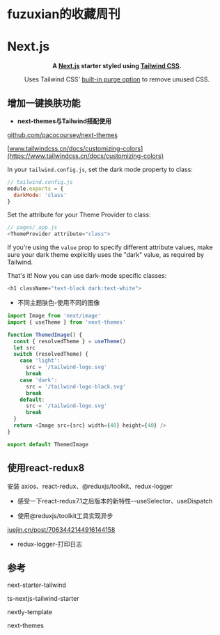 # fuzuxian的收藏周刊

# Next.js 


 <div align="center">
 <p><strong>A <a href="https://nextjs.org" target="_blank">Next.js</a> starter styled using <a href="https://tailwindcss.com/" target="_blank">Tailwind CSS</a>.</strong></p>
 <p>Uses Tailwind CSS' <a href="https://tailwindcss.com/docs/controlling-file-size" target="_blank">built-in purge option</a> to remove unused CSS.</p>
</div>


##  增加一键换肤功能


- **next-themes与Tailwind搭配使用**


[github.com/pacocoursey/next-themes](https://github.com/pacocoursey/next-themes)

[www.tailwindcss.cn/docs/customizing-colors](https://www.tailwindcss.cn/docs/customizing-colors)

In your `tailwind.config.js`, set the dark mode property to class:

```js
// tailwind.config.js
module.exports = {
  darkMode: 'class'
}
```

Set the attribute for your Theme Provider to class:

```js
// pages/_app.js
<ThemeProvider attribute="class">
```

If you're using the `value` prop to specify different attribute values, make sure your dark theme explicitly uses the "dark" value, as required by Tailwind.

That's it! Now you can use dark-mode specific classes:

```js
<h1 className="text-black dark:text-white">
```

- 不同主题肤色-使用不同的图像


```js
import Image from 'next/image'
import { useTheme } from 'next-themes'

function ThemedImage() {
  const { resolvedTheme } = useTheme()
  let src
  switch (resolvedTheme) {
    case 'light':
      src = '/tailwind-logo.svg'
      break
    case 'dark':
      src = '/tailwind-logo-black.svg'
      break
    default:
      src = '/tailwind-logo.svg'
      break
  }
  return <Image src={src} width={40} height={40} />
}

export default ThemedImage
```

## 使用react-redux8

安装 axios、react-redux、@reduxjs/toolkit、redux-logger

- 感受一下react-redux7.1之后版本的新特性--useSelector、useDispatch




- 使用@reduxjs/toolkit工具实现异步

[juejin.cn/post/7063442144916144158](https://juejin.cn/post/7063442144916144158#heading-0)




- redux-logger-打印日志






## 参考

next-starter-tailwind

ts-nextjs-tailwind-starter

nextly-template

next-themes
